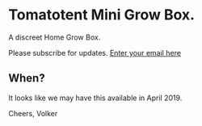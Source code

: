 # Tomatotent Mini Grow Box.

A discreet Home Grow Box. 

Please subscribe for updates. [Enter your email here](https://www.youtube.com/channel/UCD5GP1HyjBYer6KlEnlQQVA?sub_confirmation=1)

## When?

It looks like we may have this available in April 2019.



Cheers,
Volker
